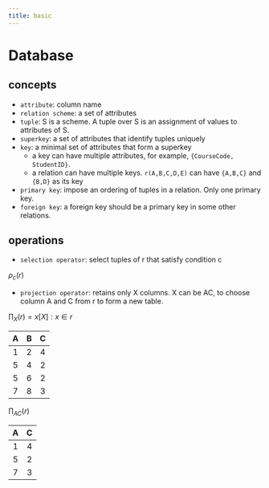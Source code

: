 ```yaml
---
title: basic
---
```


# Database

## concepts

* `attribute`: column name
* `relation scheme`: a set of attributes
* `tuple`: S is a scheme. A tuple over S is an assignment of values to attributes of S.
* `superkey`: a set of attributes that identify tuples uniquely
* `key`: a minimal set of attributes that form a superkey
    * a key can have multiple attributes, for example, `{CourseCode, StudentID}`.
    * a relation can have multiple keys. `r(A,B,C,D,E)` can have `{A,B,C}` and `{B,D}` as its key
* `primary key`: impose an ordering of tuples in a relation. Only one primary key.
* `foreign key`: a foreign key should be a primary key in some other relations.

## operations

* `selection operator`: select tuples of r that satisfy condition c

$\rho_c(r)$

* `projection operator`: retains only X columns. X can be AC, to choose column A and C from r to form a new table.

$\prod_X(r) = {x[X]:x \in r}$

| A | B | C |
| :---: | :---: | :---: |
| 1 | 2 | 4 |
| 5 | 4 | 2 |
| 5 | 6 | 2 |
| 7 | 8 | 3 |

$\prod_{AC}(r)$

| A | C |
| :---: | :---: |
| 1 | 4 |
| 5 | 2 |
| 7 | 3 |
